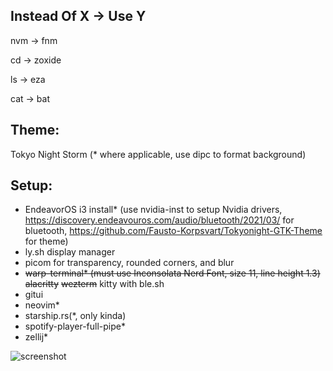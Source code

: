 Instead Of X -> Use Y
--------------------
nvm -> fnm

cd -> zoxide

ls -> eza

cat -> bat


Theme:
--------------------
Tokyo Night Storm (* where applicable, use dipc to format background)


Setup:
--------------------
- EndeavorOS i3 install* (use nvidia-inst to setup Nvidia drivers, https://discovery.endeavouros.com/audio/bluetooth/2021/03/ for bluetooth, https://github.com/Fausto-Korpsvart/Tokyonight-GTK-Theme for theme)
- ly.sh display manager
- picom for transparency, rounded corners, and blur
- ~~warp-terminal* (must use Inconsolata Nerd Font, size 11, line height 1.3)~~ ~~alacritty~~ ~~wezterm~~ kitty with ble.sh
- gitui
- neovim*
- starship.rs(*, only kinda)
- spotify-player-full-pipe*
- zellij*

![screenshot](https://github.com/nduartech/NinjaVim/assets/13132944/f888b433-c9ca-4890-a1ff-f75bb4633bd2)
